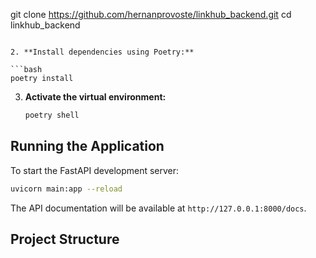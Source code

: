    git clone https://github.com/hernanprovoste/linkhub_backend.git
   cd linkhub_backend
   ```

2. **Install dependencies using Poetry:**

   ```bash
   poetry install
   ```

3. **Activate the virtual environment:**

   ```bash
   poetry shell
   ```

## Running the Application

To start the FastAPI development server:

```bash
uvicorn main:app --reload
```

The API documentation will be available at `http://127.0.0.1:8000/docs`.

## Project Structure
